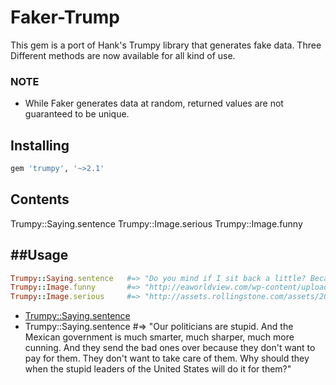 # Faker-Trump
 This gem is a port of Hank's Trumpy library that generates fake data.
 Three Different methods are now available for all kind of use.
### NOTE

* While Faker generates data at random, returned values are not guaranteed to be unique.

Installing
----------
```bash
gem 'trumpy', '~>2.1'
```

Contents
--------
Trumpy::Saying.sentence
Trumpy::Image.serious
Trumpy::Image.funny

##Usage
--------
 ```ruby
Trumpy::Saying.sentence   #=> "Do you mind if I sit back a little? Because your breath is very bad."
Trumpy::Image.funny       #=> "http://eaworldview.com/wp-content/uploads/2016/05/TRUMP-FIGHTING-POSE-e1463585249994-680x365_c.jpg",
Trumpy::Image.serious     #=> "http://assets.rollingstone.com/assets/2015/article/trump-seriously-20150909/208261/medium_rect/1441301078/720x405-R1244_FEA_Trump_A_SML.jpg"
```
  - [Trumpy::Saying.sentence](#trumpysaying)
  - Trumpy::Saying.sentence      #=> "Our politicians are stupid. And the Mexican government is much smarter, much sharper, much more cunning. And they send the bad ones over because they don't want to pay for them. They don't want to take care of them. Why should they when the stupid leaders of the United States will do it for them?"






